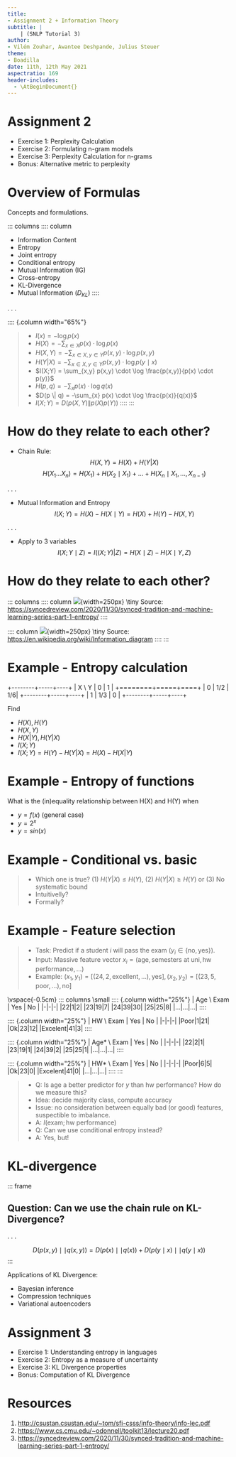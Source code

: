 ```yaml
---
title:
- Assignment 2 + Information Theory
subtitle: |
    | (SNLP Tutorial 3)
author:
- Vilém Zouhar, Awantee Deshpande, Julius Steuer
theme:
- Boadilla
date: 11th, 12th May 2021
aspectratio: 169
header-includes:
  - \AtBeginDocument{}
---
```


# Assignment 2

- Exercise 1: Perplexity Calculation
- Exercise 2: Formulating n-gram models
- Exercise 3: Perplexity Calculation for n-grams
- Bonus: Alternative metric to perplexity

# Overview of Formulas

Concepts and formulations. 

::: columns
:::: column
- Information Content
- Entropy
- Joint entropy
- Conditional entropy
- Mutual Information (IG)
- Cross-entropy
- KL-Divergence
- Mutual Information ($D_{KL}$)
::::

. . .

:::: {.column width="65%"}
> - $I(x) = - \log p(x)$
> - $H(X) = - \sum_{x \in X} p(x) \cdot \log p(x)$
> - $H(X,Y) = - \sum_{x \in X, y \in Y} p(x,y) \cdot \log p(x,y)$
> - $H(Y | X) = - \sum_{x \in X, y \in Y} p(x,y) \cdot \log p(y \mid x)$
> - $I(X;Y) = \sum_{x,y} p(x,y) \cdot \log \frac{p(x,y)}{p(x) \cdot p(y)}$
> - $H(p,q) = - \sum_{x} p(x) \cdot \log q(x)$
> - $D(p \| q) = -\sum_{x} p(x) \cdot \log \frac{p(x)}{q(x)}$
> - $I(X;Y) = D(p(X,Y) \| p(X)p(Y))$
::::
:::

# How do they relate to each other?

- Chain Rule:
$$H(X,Y) = H(X) + H(Y|X)$$
$$H(X_1...X_n) = H(X_1) + H(X_2 \mid X_1) + ... + H(X_n \mid X_1,...,X_{n-1})$$

. . .

- Mutual Information and Entropy
$$I(X;Y) = H(X) - H(X \mid Y) = H(X) + H(Y) - H(X,Y)$$

. . .

- Apply to 3 variables
$$I(X;Y \mid Z) = I((X;Y)|Z) = H(X \mid Z) - H(X \mid Y, Z)$$

# How do they relate to each other?
::: columns
:::: column
![](images/entropy_2.png){width=250px}
\tiny Source: https://syncedreview.com/2020/11/30/synced-tradition-and-machine-learning-series-part-1-entropy/
::::

:::: column
![](images/entropy_3.png){width=250px}
\tiny Source: https://en.wikipedia.org/wiki/Information_diagram
::::
:::

# Example - Entropy calculation

+--------+-----+----+
| X \\ Y | 0   | 1  |
+========+=====+====+
| 0      | 1/2 | 1/6|
+--------+-----+----+
| 1      | 1/3 | 0  |
+--------+-----+----+

Find

- $H(X), H(Y)$
- $H(X, Y)$
- $H(X | Y), H(Y | X)$
- $I(X; Y)$
- $I(X;Y) = H(Y) - H(Y | X) = H(X) - H(X | Y)$

# Example - Entropy of functions

What is the (in)equality relationship between H(X) and H(Y) when

- $y = f(x)$ (general case)
- $y = 2^x$
- $y = sin(x)$

# Example - Conditional vs. basic



> - Which one is true? (1) $H(Y|X) \le H(Y)$, (2) $H(Y|X) \ge H(Y)$ or (3) No systematic bound
> - Intuitivelly?
> - Formally?


# Example - Feature selection

> - Task: Predict if a student $i$ will pass the exam ($y_i \in \{\text{no}, \text{yes}\}$).
> - Input: Massive feature vector $x_i = (\text{age}, \text{semesters at uni}, \text{hw performance}, \ldots)$
> - Example: $(x_1, y_1) = [(24, 2, \text{excellent}, \ldots), \text{yes}], (x_2, y_2) = [(23, 5, \text{poor}, \ldots), \text{no}]$

\vspace{-0.5cm}
::: columns
\small
:::: {.column width="25%"}
| Age \\ Exam | Yes | No |
|-|-|-|
|22|1|2|
|23|19|7|
|24|39|30|
|25|25|8|
|$\ldots$|$\ldots$|$\ldots$|
::::

:::: {.column width="25%"}
| HW \\ Exam | Yes | No |
|-|-|-|
|Poor|1|21|
|Ok|23|12|
|Excelent|41|3|
::::

:::: {.column width="25%"}
| Age* \\ Exam | Yes | No |
|-|-|-|
|22|2|1|
|23|19|1|
|24|39|2|
|25|25|1|
|$\ldots$|$\ldots$|$\ldots$|
::::

:::: {.column width="25%"}
| HW* \\ Exam | Yes | No |
|-|-|-|
|Poor|6|5|
|Ok|23|0|
|Excelent|41|0|
|$\ldots$|$\ldots$|$\ldots$|
::::
:::

> - Q: Is $\text{age}$ a better predictor for $y$ than $\text{hw performance}$? How do we measure this?
> - Idea: decide majority class, compute accuracy
> - Issue: no consideration between equally bad (or good) features, suspectible to imbalance.
> - A: $I(\text{exam}; \text{hw performance})$
> - Q: Can we use conditional entropy instead?
> - A: Yes, but!
<!-- offset by entropy, negative sign -->

# KL-divergence

::: frame
## Question: Can we use the chain rule on KL-Divergence?

. . .

$$D(p(x,y) \mid \mid q(x,y)) = D(p(x) \mid \mid q(x)) + D(p(y \mid x) \mid \mid q(y \mid x))$$
:::

Applications of KL Divergence:

- Bayesian inference
- Compression techniques
- Variational autoencoders

# Assignment 3

- Exercise 1: Understanding entropy in languages
- Exercise 2: Entropy as a measure of uncertainty
- Exercise 3: KL Divergence properties
- Bonus: Computation of KL Divergence

# Resources

1. http://csustan.csustan.edu/~tom/sfi-csss/info-theory/info-lec.pdf
2. https://www.cs.cmu.edu/~odonnell/toolkit13/lecture20.pdf
3. https://syncedreview.com/2020/11/30/synced-tradition-and-machine-learning-series-part-1-entropy/